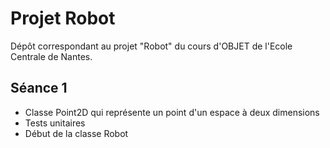 Projet Robot
============

Dépôt correspondant au projet "Robot" du cours d'OBJET de l'Ecole Centrale de Nantes.

## Séance 1
* Classe Point2D qui représente un point d'un espace à deux dimensions
* Tests unitaires
* Début de la classe Robot

